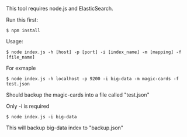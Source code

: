 This tool requires node.js and ElasticSearch.

Run this first:

``$ npm install``

Usage: 

``$ node index.js -h [host] -p [port] -i [index_name] -m [mapping] -f [file_name]``

For exmaple 

``$ node index.js -h localhost -p 9200 -i big-data -m magic-cards -f test.json``

Should backup the magic-cards into a file called "test.json" 

Only -i is required

``$ node index.js -i big-data``

This will backup big-data index to "backup.json" 